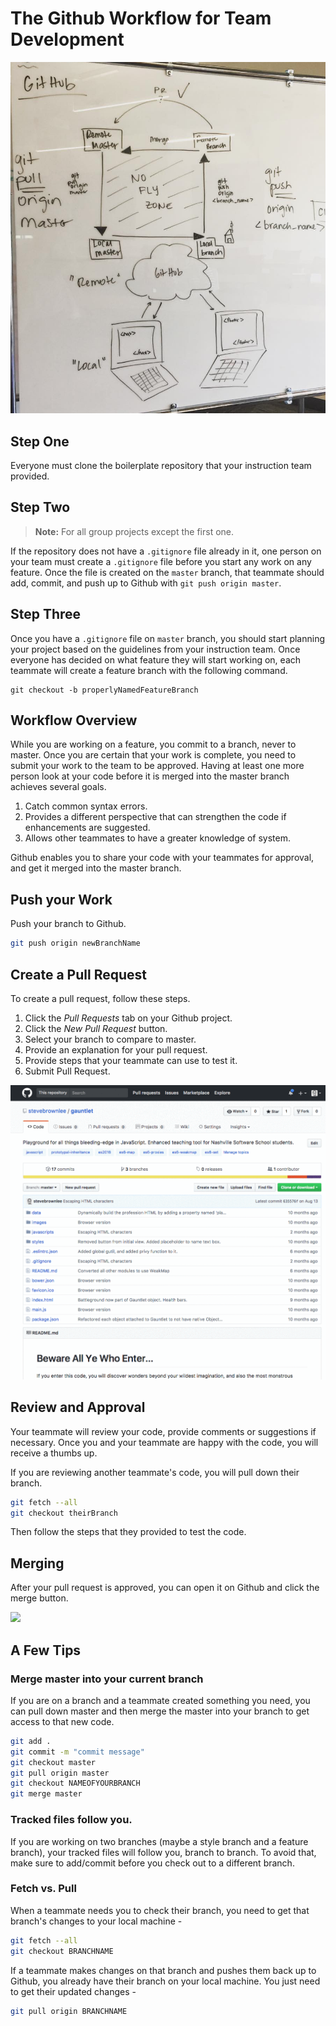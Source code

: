 # The Github Workflow for Team Development

![](./images/github-workflow.png)

## Step One

Everyone must clone the boilerplate repository that your instruction team provided.

## Step Two

> **Note:** For all group projects except the first one.

If the repository does not have a `.gitignore` file already in it, one person on your team must create a `.gitignore` file before you start any work on any feature. Once the file is created on the `master` branch, that teammate should add, commit, and push up to Github with `git push origin master`.


## Step Three

Once you have a `.gitignore` file on `master` branch, you should start planning your project based on the guidelines from your instruction team. Once everyone has decided on what feature they will start working on, each teammate will create a feature branch with the following command.

```
git checkout -b properlyNamedFeatureBranch
```

## Workflow Overview

While you are working on a feature, you commit to a branch, never to master. Once you are certain that your work is complete, you need to submit your work to the team to be approved. Having at least one more person look at your code before it is merged into the master branch achieves several goals.

1. Catch common syntax errors.
1. Provides a different perspective that can strengthen the code if enhancements are suggested.
1. Allows other teammates to have a greater knowledge of system.

Github enables you to share your code with your teammates for approval, and get it merged into the master branch.

## Push your Work

Push your branch to Github.

```sh
git push origin newBranchName
```

## Create a Pull Request

To create a pull request, follow these steps.

1. Click the _Pull Requests_ tab on your Github project.
1. Click the _New Pull Request_ button.
1. Select your branch to compare to master.
1. Provide an explanation for your pull request.
1. Provide steps that your teammate can use to test it.
1. Submit Pull Request.

![pull request](./images/OUEN9G2h22.gif)

## Review and Approval

Your teammate will review your code, provide comments or suggestions if necessary. Once you and your teammate are happy with the code, you will receive a thumbs up.

If you are reviewing another teammate's code, you will pull down their branch.

```sh
git fetch --all
git checkout theirBranch
```

Then follow the steps that they provided to test the code.

## Merging

After your pull request is approved, you can open it on Github and click the merge button.

![](https://help.github.com/assets/images/help/pull_requests/pullrequest-mergebutton.png)

## A Few Tips

### Merge master into your current branch
If you are on a branch and a teammate created something you need, you can pull down master and then merge the master into your branch to get access to that new code.

```sh
git add .
git commit -m "commit message"
git checkout master
git pull origin master
git checkout NAMEOFYOURBRANCH
git merge master
```

### Tracked files follow you.
If you are working on two branches (maybe a style branch and a feature branch), your tracked files will follow you, branch to branch. To avoid that, make sure to add/commit before you check out to a different branch.

### Fetch vs. Pull
When a teammate needs you to check their branch, you need to get that branch's changes to your local machine -
```sh
git fetch --all
git checkout BRANCHNAME
```
If a teammate makes changes on that branch and pushes them back up to Github, you already have their branch on your local machine. You just need to get their updated changes -
```sh
git pull origin BRANCHNAME
```
